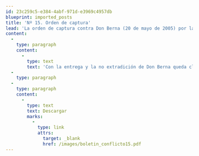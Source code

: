 ```yaml
---
id: 23c259c5-e384-4abf-971d-e3969c4957db
blueprint: imported_posts
title: 'Nº 15. Orden de captura'
lead: 'La orden de captura contra Don Berna (20 de mayo de 2005) por la presunta autoría intelectual del homicidio del diputado de Córdoba y candidato a la Alcaldía de Valencia, Orlando Benítez Palencia, de su hermana y de su conductor, marcó un punto de quiebre en el proceso de negociación con los paramilitares. La información periodística revisada en este boletín permite sugerir que si bien los hechos siguen siendo opacos -no parece probable que las primeras versiones de prensa correspondan a lo ocurrido, pero tampoco las teorías de conspiración que insisten en que todo estaba ya arreglado-, el resultado es que hay claridad sobre lo que ocurrirá en los próximos meses. La balanza cayó del lado de quienes favorecen la desmovilización. En ese sentido se puede afirmar con seguridad que habrá más desmovilizaciones masivas y que el proyecto de Justicia y Paz, incluido el artículo 64 -condición de esas desmovilizaciones-, será aprobado en el Congreso. Pero es menos obvio que en el mediano plazo ganaron todos, como afirmó la prensa.'
content:
  -
    type: paragraph
    content:
      -
        type: text
        text: 'Con la entrega y la no extradición de Don Berna queda claro el panorama de la negociación con los paramilitares, luego de un torbellino de acontecimientos: se llevarán a cabo las desmovilizaciones masivas programadas y pasará el proyecto de Justicia y Paz. ¿Qué motivó la persecución jurídica de uno de los más fuertes paramilitares? El origen y el momento de la orden de captura dan algunas pistas sobre lo acontecido.'
  -
    type: paragraph
  -
    type: paragraph
    content:
      -
        type: text
        text: Descargar
        marks:
          -
            type: link
            attrs:
              target: _blank
              href: /images/boletin_conflicto15.pdf
---
```

